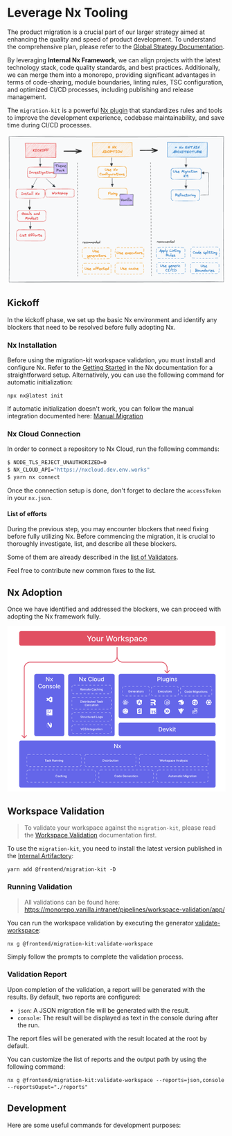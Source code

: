# Leverage Nx Tooling

The product migration is a crucial part of our larger strategy aimed at enhancing the quality and speed of  product development. To understand the comprehensive plan, please refer to the [Global Strategy Documentation](https://vie.git.bwinparty.com/vanilla/monorepo/-/blob/main/docs/global-strategy/global-strategy.md).

By leveraging **Internal Nx Framework**, we can align projects with the latest technology stack, code quality standards, and best practices. Additionally, we can merge them into a monorepo, providing significant advantages in terms of code-sharing, module boundaries, linting rules, TSC configuration, and optimized CI/CD processes, including publishing and release management.

The `migration-kit` is a powerful [Nx plugin](https://nx.dev/extending-nx/intro/getting-started) that standardizes rules and tools to improve the development experience, codebase maintainability, and save time during CI/CD processes.

![leverage-nx-tooling.png](../global-strategy/images/leverage-nx-tooling.png)

## Kickoff



In the kickoff phase, we set up the basic Nx environment and identify any blockers that need to be resolved before fully adopting Nx.

### Nx Installation

Before using the migration-kit workspace validation, you must install and configure Nx. Refer to the [Getting Started](https://nx.dev/getting-started/intro) in the Nx documentation for a straightforward setup. Alternatively, you can use the following command for automatic initialization:

```
npx nx@latest init
```

If automatic initialization doesn't work, you can follow the manual integration documented here: [Manual Migration](https://nx.dev/recipes/adopting-nx/manual)

### Nx Cloud Connection

In order to connect a repository to Nx Cloud, run the following commands:

```bash
$ NODE_TLS_REJECT_UNAUTHORIZED=0
$ NX_CLOUD_API="https://nxcloud.dev.env.works"
$ yarn nx connect
```

Once the connection setup is done, don't forget to declare the `accessToken` in your `nx.json`. 

#### List of efforts

During the previous step, you may encounter blockers that need fixing before fully utilizing Nx. Before commencing the migration, it is crucial to thoroughly investigate, list, and describe all these blockers.

Some of them are already described in the [list of Validators](./src/workspace-validation/validators/README.md).

Feel free to contribute new common fixes to the list.

## Nx Adoption

Once we have identified and addressed the blockers, we can proceed with adopting the Nx framework fully.

![nx-adoption.png](./images/nx-adoption.png)

## Workspace Validation

> To validate your workspace against the `migration-kit`, please read the [Workspace Validation](../../packages/migration-kit/src/workspace-validation/validate-workspace/README.md)
documentation first.

To use the `migration-kit`, you need to install the latest version published in the [Internal Artifactory](https://artifactory.bwinparty.corp/ui/packages/npm:%2F%2F@frontend%2Fmigration-kit):

```
yarn add @frontend/migration-kit -D
```


### Running Validation
> All validations can be found here: https://monorepo.vanilla.intranet/pipelines/workspace-validation/app/

You can run the workspace validation by executing the generator [validate-workspace](./src/workspace-validation/validate-workspace/generator.ts):

```
nx g @frontend/migration-kit:validate-workspace
```

Simply follow the prompts to complete the validation process.

### Validation Report

Upon completion of the validation, a report will be generated with the results. By default, two reports are configured:

-   `json`: A JSON migration file will be generated with the result.
-   `console`: The result will be displayed as text in the console during after the run.

The report files will be generated with the result located at the root by default.

You can customize the list of reports and the output path by using the following command:

```
nx g @frontend/migration-kit:validate-workspace --reports=json,console --reportsOuput="./reports"
```

## Development

Here are some useful commands for development purposes:

